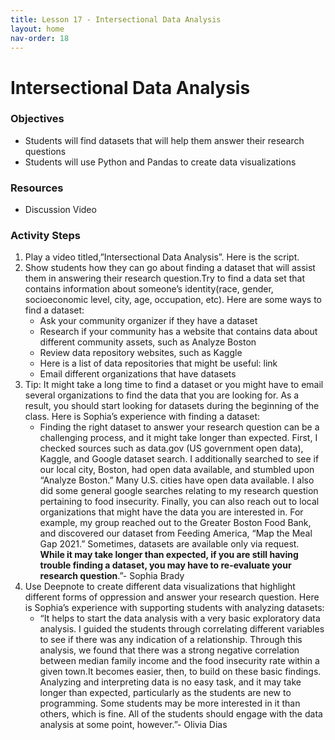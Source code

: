 ```yaml
---
title: Lesson 17 - Intersectional Data Analysis
layout: home
nav-order: 18
---
```


# Intersectional Data Analysis

### Objectives
- Students will find datasets that will help them answer their research questions
- Students will use Python and Pandas to create data visualizations


### Resources
- Discussion Video

### Activity Steps
1. Play a video titled,”Intersectional Data Analysis”. Here is the script.
2. Show students how they can go about finding a dataset that will assist them in answering their research question.Try to find a data set that contains information about someone’s identity(race, gender, socioeconomic level, city, age, occupation, etc). Here are some ways to find a dataset:
    - Ask your community organizer if they have a dataset
    - Research if your community has a website that contains data about different community assets, such as Analyze Boston
    - Review data repository websites, such as Kaggle
    - Here is a list of data repositories that might be useful: link
    - Email different organizations that have datasets
3. Tip: It might take a long time to find a dataset or you might have to email several organizations to find the data that you are looking for. As a result, you should start looking for datasets during the beginning of the class. Here is Sophia’s experience with finding a dataset:
    - Finding the right dataset to answer your research question can be a challenging process, and it might take longer than expected. First, I checked sources such as data.gov (US government open data), Kaggle, and Google dataset search. I additionally searched to see if our local city, Boston, had open data available, and stumbled upon “Analyze Boston.” Many U.S. cities have open data available. I also did some general google searches relating to my research question pertaining to food insecurity. Finally, you can also reach out to local organizations that might have the data you are interested in. For example, my group reached out to the Greater Boston Food Bank, and discovered our dataset from Feeding America, “Map the Meal Gap 2021.” Sometimes, datasets are available only via request. **While it may take longer than expected, if you are still having trouble finding a dataset, you may have to re-evaluate your research question**.”- Sophia Brady
4. Use Deepnote to create different data visualizations that highlight different forms of oppression and answer your research question. Here is Sophia’s experience with supporting students with analyzing datasets: 
    - “It helps to start the data analysis with a very basic exploratory data analysis. I guided the students through correlating different variables to see if there was any indication of a relationship. Through this analysis, we found that there was a strong negative correlation between median family income and the food insecurity rate within a given town.It becomes easier, then, to build on these basic findings. Analyzing and interpreting data is no easy task, and it may take longer than expected, particularly as the students are new to programming. Some students may be more interested in it than others, which is fine. All of the students should engage with the data analysis at some point, however.”- Olivia Dias

